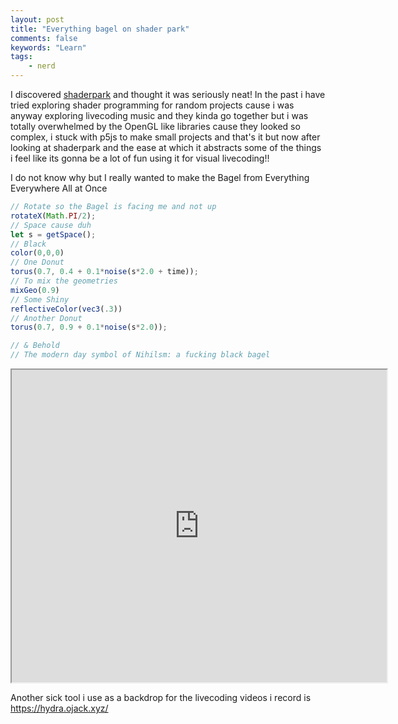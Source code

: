 ```yaml
---
layout: post
title: "Everything bagel on shader park"
comments: false
keywords: "Learn"
tags:
    - nerd
---
```



I discovered [shaderpark](https://shaderpark.com) and thought it was seriously neat! In the past i have tried exploring shader programming for random projects cause i was anyway exploring livecoding music and they kinda go together but i was totally overwhelmed by the OpenGL like libraries cause they looked so complex, i stuck with p5js to make small projects and that's it but now after looking at shaderpark and the ease at which it abstracts some of the things i feel like its gonna be a lot of fun using it for visual livecoding!!

I do not know why but I really wanted to make the Bagel from Everything Everywhere All at Once


```js
// Rotate so the Bagel is facing me and not up
rotateX(Math.PI/2);
// Space cause duh
let s = getSpace();
// Black
color(0,0,0)
// One Donut
torus(0.7, 0.4 + 0.1*noise(s*2.0 + time));
// To mix the geometries
mixGeo(0.9)
// Some Shiny
reflectiveColor(vec3(.3))
// Another Donut
torus(0.7, 0.9 + 0.1*noise(s*2.0));

// & Behold
// The modern day symbol of Nihilsm: a fucking black bagel
```

<p align="left">
<iframe class="" rel="nofollow" style="height: 500px; width:600px;" 
      src="https://shaderpark.com/embed/-NlYYf0va-e5JONN7Vub"></iframe>
</p>

Another sick tool i use as a backdrop for the livecoding videos i record is <https://hydra.ojack.xyz/>
